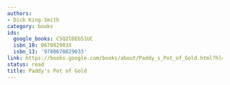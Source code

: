 ```yaml
---
authors:
- Dick King-Smith
category: books
ids:
  google_books: C5Q2lDEb51UC
  isbn_10: 067082903X
  isbn_13: '9780670829033'
link: https://books.google.com/books/about/Paddy_s_Pot_of_Gold.html?hl=&id=C5Q2lDEb51UC
status: read
title: Paddy's Pot of Gold
---
```

